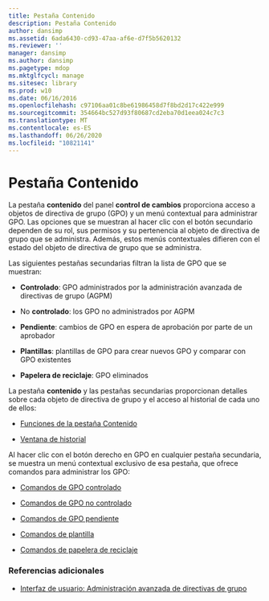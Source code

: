 ```yaml
---
title: Pestaña Contenido
description: Pestaña Contenido
author: dansimp
ms.assetid: 6ada6430-cd93-47aa-af6e-d7f5b5620132
ms.reviewer: ''
manager: dansimp
ms.author: dansimp
ms.pagetype: mdop
ms.mktglfcycl: manage
ms.sitesec: library
ms.prod: w10
ms.date: 06/16/2016
ms.openlocfilehash: c97106aa01c8be61986458d7f8bd2d17c422e999
ms.sourcegitcommit: 354664bc527d93f80687cd2eba70d1eea024c7c3
ms.translationtype: MT
ms.contentlocale: es-ES
ms.lasthandoff: 06/26/2020
ms.locfileid: "10821141"
---
```

# Pestaña Contenido


La pestaña **contenido** del panel **control de cambios** proporciona acceso a objetos de directiva de grupo (GPO) y un menú contextual para administrar GPO. Las opciones que se muestran al hacer clic con el botón secundario dependen de su rol, sus permisos y su pertenencia al objeto de directiva de grupo que se administra. Además, estos menús contextuales difieren con el estado del objeto de directiva de grupo que se administra.

Las siguientes pestañas secundarias filtran la lista de GPO que se muestran:

-   **Controlado**: GPO administrados por la administración avanzada de directivas de grupo (AGPM)

-   No **controlado**: los GPO no administrados por AGPM

-   **Pendiente**: cambios de GPO en espera de aprobación por parte de un aprobador

-   **Plantillas**: plantillas de GPO para crear nuevos GPO y comparar con GPO existentes

-   **Papelera de reciclaje**: GPO eliminados

La pestaña **contenido** y las pestañas secundarias proporcionan detalles sobre cada objeto de directiva de grupo y el acceso al historial de cada uno de ellos:

-   [Funciones de la pestaña Contenido](contents-tab-features-agpm30ops.md)

-   [Ventana de historial](history-window-agpm30ops.md)

Al hacer clic con el botón derecho en GPO en cualquier pestaña secundaria, se muestra un menú contextual exclusivo de esa pestaña, que ofrece comandos para administrar los GPO:

-   [Comandos de GPO controlado](controlled-gpo-commands-agpm30ops.md)

-   [Comandos de GPO no controlado](uncontrolled-gpo-commands-agpm30ops.md)

-   [Comandos de GPO pendiente](pending-gpo-commands-agpm30ops.md)

-   [Comandos de plantilla](template-commands-agpm30ops.md)

-   [Comandos de papelera de reciclaje](recycle-bin-commands-agpm30ops.md)

### Referencias adicionales

-   [Interfaz de usuario: Administración avanzada de directivas de grupo](user-interface-advanced-group-policy-management-agpm30ops.md)

 

 





